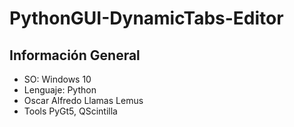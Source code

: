 # PythonGUI-DynamicTabs-Editor

## Información General
- SO: Windows 10
- Lenguaje: Python
- Oscar Alfredo Llamas Lemus
- Tools PyGt5, QScintilla
